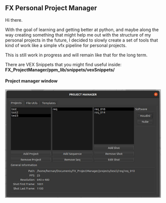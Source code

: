 ## FX Personal Project Manager

Hi there.

With the goal of learning and getting better at python, and maybe along the way creating something that might help me out with the structure of my personal 
projects in the future, I decided to slowly create a set of tools that kind of work like a simple vfx pipeline for personal projects.

This is still work in progress and will remain like that for the long term.


There are VEX Snippets that you might find useful inside:
**FX_ProjectManager/ppm_lib/snippets/vexSnippets/**

####      Project manager window
![](images/main_window.jpeg)
